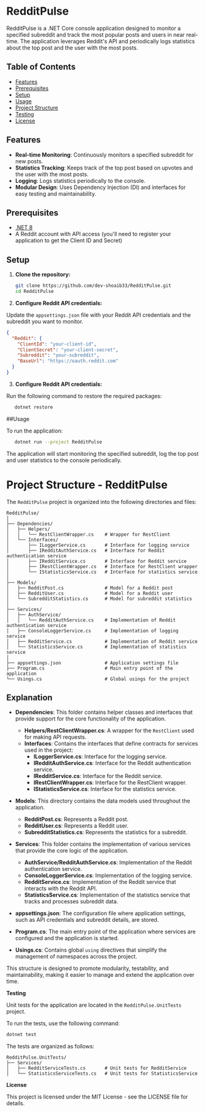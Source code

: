 # RedditPulse

RedditPulse is a .NET Core console application designed to monitor a specified subreddit and track the most popular posts and users in near real-time. The application leverages Reddit's API and periodically logs statistics about the top post and the user with the most posts.

## Table of Contents

- [Features](#features)
- [Prerequisites](#prerequisites)
- [Setup](#setup)
- [Usage](#usage)
- [Project Structure](#project-structure)
- [Testing](#testing)
- [License](#license)

## Features

- **Real-time Monitoring**: Continuously monitors a specified subreddit for new posts.
- **Statistics Tracking**: Keeps track of the top post based on upvotes and the user with the most posts.
- **Logging**: Logs statistics periodically to the console.
- **Modular Design**: Uses Dependency Injection (DI) and interfaces for easy testing and maintainability.

## Prerequisites

- [.NET 8](https://dotnet.microsoft.com/download/dotnet)
- A Reddit account with API access (you'll need to register your application to get the Client ID and Secret)

## Setup

1. **Clone the repository:**

   ```bash
   git clone https://github.com/dev-shoaib33/RedditPulse.git
   cd RedditPulse

2. **Configure Reddit API credentials:**

Update the `appsettings.json` file with your Reddit API credentials and the subreddit you want to monitor.

```json
{
  "Reddit": {
    "ClientId": "your-client-id",
    "ClientSecret": "your-client-secret",
    "Subreddit": "your-subreddit",
    "BaseUrl": "https://oauth.reddit.com"
  }
}
```
3. **Configure Reddit API credentials:**

Run the following command to restore the required packages:
```bash
   dotnet restore
```

##Usage

To run the application:
```bash
   dotnet run --project RedditPulse
```

The application will start monitoring the specified subreddit, log the top post and user statistics to the console periodically.

# Project Structure - RedditPulse

The `RedditPulse` project is organized into the following directories and files:

```{r, echo=FALSE, results='asis'}
RedditPulse/
│
├── Dependencies/
│   ├── Helpers/
│   │   └── RestClientWrapper.cs    # Wrapper for RestClient
│   └── Interfaces/
│       ├── ILoggerService.cs       # Interface for logging service
│       ├── IRedditAuthService.cs   # Interface for Reddit authentication service
│       ├── IRedditService.cs       # Interface for Reddit service
│       ├── IRestClientWrapper.cs   # Interface for RestClient wrapper
│       └── IStatisticsService.cs   # Interface for statistics service
│
├── Models/
│   ├── RedditPost.cs               # Model for a Reddit post
│   ├── RedditUser.cs               # Model for a Reddit user
│   └── SubredditStatistics.cs      # Model for subreddit statistics
│
├── Services/
│   ├── AuthService/
│   │   └── RedditAuthService.cs    # Implementation of Reddit authentication service
│   ├── ConsoleLoggerService.cs     # Implementation of logging service
│   ├── RedditService.cs            # Implementation of Reddit service
│   └── StatisticsService.cs        # Implementation of statistics service
│
├── appsettings.json                # Application settings file
├── Program.cs                      # Main entry point of the application
└── Usings.cs                       # Global usings for the project
```


## Explanation

- **Dependencies**: This folder contains helper classes and interfaces that provide support for the core functionality of the application.
  - **Helpers/RestClientWrapper.cs**: A wrapper for the `RestClient` used for making API requests.
  - **Interfaces**: Contains the interfaces that define contracts for services used in the project:
    - **ILoggerService.cs**: Interface for the logging service.
    - **IRedditAuthService.cs**: Interface for the Reddit authentication service.
    - **IRedditService.cs**: Interface for the Reddit service.
    - **IRestClientWrapper.cs**: Interface for the RestClient wrapper.
    - **IStatisticsService.cs**: Interface for the statistics service.

- **Models**: This directory contains the data models used throughout the application.
  - **RedditPost.cs**: Represents a Reddit post.
  - **RedditUser.cs**: Represents a Reddit user.
  - **SubredditStatistics.cs**: Represents the statistics for a subreddit.

- **Services**: This folder contains the implementation of various services that provide the core logic of the application.
  - **AuthService/RedditAuthService.cs**: Implementation of the Reddit authentication service.
  - **ConsoleLoggerService.cs**: Implementation of the logging service.
  - **RedditService.cs**: Implementation of the Reddit service that interacts with the Reddit API.
  - **StatisticsService.cs**: Implementation of the statistics service that tracks and processes subreddit data.

- **appsettings.json**: The configuration file where application settings, such as API credentials and subreddit details, are stored.

- **Program.cs**: The main entry point of the application where services are configured and the application is started.

- **Usings.cs**: Contains global `using` directives that simplify the management of namespaces across the project.

This structure is designed to promote modularity, testability, and maintainability, making it easier to manage and extend the application over time.


**Testing**

Unit tests for the application are located in the `RedditPulse.UnitTests` project.

To run the tests, use the following command:

```bash
dotnet test
```

The tests are organized as follows:

```{r, echo=FALSE, results='asis'}
RedditPulse.UnitTests/
├── Services/
│   ├── RedditServiceTests.cs       # Unit tests for RedditService
│   └── StatisticsServiceTests.cs   # Unit tests for StatisticsService
```

**License**

This project is licensed under the MIT License - see the LICENSE file for details.
